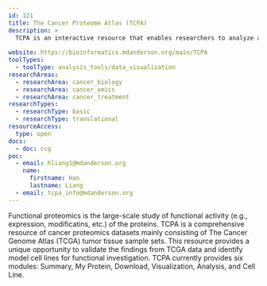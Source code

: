 ```yaml
---
id: 121
title: The Cancer Proteome Atlas (TCPA)
description: >
  TCPA is an interactive resource that enables researchers to analyze and visualize functional proteomic data of tumor samples.  
  
website: https://bioinformatics.mdanderson.org/main/TCPA
toolTypes:
  - toolType: analysis_tools/data_visualization
researchAreas:
  - researchArea: cancer_biology
  - researchArea: cancer_omics
  - researchArea: cancer_treatment
researchTypes:
  - researchType: basic
  - researchType: translational
resourceAccess:
  type: open
docs:
  - doc: ccg
poc:
  - email: hliang1@mdanderson.org
    name:
      firstname: Han
      lastname: Liang
  - email: tcpa_info@mdanderson.org
---
```

Functional proteomics is the large-scale study of functional activity (e.g., expression, modificatins, etc.) of the proteins. TCPA is a comprehensive resource of cancer proteomics datasets mainly consisting of The Cancer Genome Atlas (TCGA) tumor tissue sample sets. This resource provides a unique opportunity to validate the findings from TCGA data and identify model cell lines for functional investigation. TCPA currently provides six modules: Summary, My Protein, Download, Visualization, Analysis, and Cell Line.